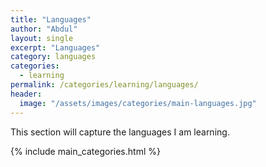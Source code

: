 ```yaml
---
title: "Languages"
author: "Abdul"
layout: single
excerpt: "Languages"
category: languages
categories:
  - learning
permalink: /categories/learning/languages/
header:
  image: "/assets/images/categories/main-languages.jpg"
---
```

This section will capture the languages I am learning.

{% include main_categories.html %}
